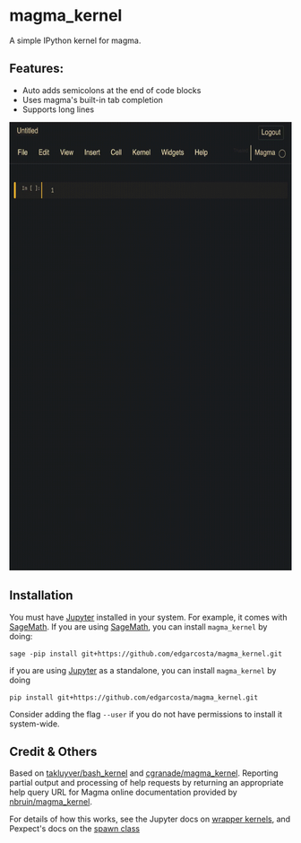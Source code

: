 # magma_kernel

A simple IPython kernel for magma.

## Features:

- Auto adds semicolons at the end of code blocks
- Uses magma's built-in tab completion
- Supports long lines

<p align="center">
<img src="https://raw.githubusercontent.com/edgarcosta/i/master/magma_kernel.gif" height="800">
</p>

## Installation

You must have [Jupyter](https://jupyter.org/) installed in your system. For example, it comes with
[SageMath](http://www.sagemath.org/).
If you are using [SageMath](http://www.sagemath.org/), you can install `magma_kernel` by doing:

```
sage -pip install git+https://github.com/edgarcosta/magma_kernel.git
```

if you are using [Jupyter](https://jupyter.org/) as a standalone, you can install `magma_kernel` by doing

```
pip install git+https://github.com/edgarcosta/magma_kernel.git
```

Consider adding the flag `--user` if you do not have permissions to install it system-wide.



## Credit & Others
Based on [takluyver/bash_kernel](https://github.com/takluyver/bash_kernel) and [cgranade/magma_kernel](https://github.com/cgranade/magma_kernel).
Reporting partial output and processing of help requests by returning an appropriate help query URL for Magma online documentation provided by [nbruin/magma_kernel](https://github.com/nbruin/magma_kernel).

For details of how this works, see the Jupyter docs on 
[wrapper kernels](http://jupyter-client.readthedocs.org/en/latest/wrapperkernels.html), and
Pexpect's docs on the [spawn class](https://pexpect.readthedocs.io/en/latest/api/pexpect.html#spawn-class)
